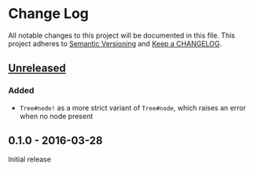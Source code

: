# Change Log

All notable changes to this project will be documented in this file.
This project adheres to [Semantic Versioning](http://semver.org/) and
[Keep a CHANGELOG](http://keepachangelog.com).

## [Unreleased]
### Added

- `Tree#node!` as a more strict variant of `Tree#node`, which raises an error 
  when no node present

## 0.1.0 - 2016-03-28

Initial release


[Unreleased]: https://github.com/marcelotto/sycamore/compare/v0.1.0...HEAD
